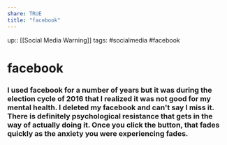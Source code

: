 ```yaml
---
share: TRUE
title: "facebook"
---
```


up:: [[Social Media Warning]]
tags: #socialmedia #facebook


# facebook
### I used facebook for a number of years but it was during the election cycle of 2016 that I realized it was not good for my mental health.  I deleted my facebook and can't say I miss it.  There is definitely psychological resistance that gets in the way of actually doing it.  Once you click the button, that fades quickly as the anxiety you were experiencing fades.


